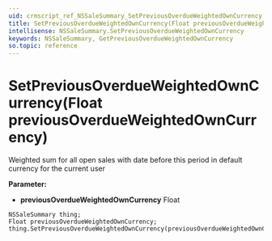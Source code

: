 ```yaml
---
uid: crmscript_ref_NSSaleSummary_SetPreviousOverdueWeightedOwnCurrency
title: SetPreviousOverdueWeightedOwnCurrency(Float previousOverdueWeightedOwnCurrency)
intellisense: NSSaleSummary.SetPreviousOverdueWeightedOwnCurrency
keywords: NSSaleSummary, GetPreviousOverdueWeightedOwnCurrency
so.topic: reference
---
```


# SetPreviousOverdueWeightedOwnCurrency(Float previousOverdueWeightedOwnCurrency)

Weighted sum for all open sales with date before this period in default currency for the current user

**Parameter:** 
 - **previousOverdueWeightedOwnCurrency** Float

```crmscript
NSSaleSummary thing;
Float previousOverdueWeightedOwnCurrency;
thing.SetPreviousOverdueWeightedOwnCurrency(previousOverdueWeightedOwnCurrency);
```

